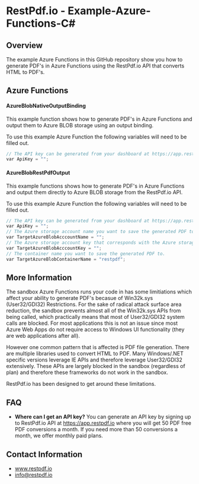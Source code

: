 # RestPdf.io  - Example-Azure-Functions-C#

## Overview
The example Azure Functions in this GitHub repository show you how to generate PDF's in Azure Functions using the RestPdf.io API that converts HTML to PDF's.


## Azure Functions
#### AzureBlobNativeOutputBinding

This example function shows how to generate PDF's in Azure Functions and output them to Azure BLOB storage using an output binding.

To use this example Azure Function the following variables will need to be filled out.

```C
// The API key can be generated from your dashboard at https://app.restpdf.io
var ApiKey = "";
```

#### AzureBlobRestPdfOutput

This example functions shows how to generate PDF's in Azure Functions and output them directly to Azure BLOB storage from the RestPdf.io API.

To use this example Azure Function the following variables will need to be filled out.

```C
// The API key can be generated from your dashboard at https://app.restpdf.io
var ApiKey = "";
// The Azure storage account name you want to save the generated PDF to.
var TargetAzureBlobAcccountName = "";
// The Azure storage account key that corresponds with the Azure storage account name you specified above.
var TargetAzureBlobAcccountKey = "";
// The container name you want to save the generated PDF to.
var TargetAzureBlobContainerName = "restpdf"; 
```

## More Information
The sandbox Azure Functions runs your code in has some limitiations which affect your ability to generate PDF's becasue of Win32k.sys (User32/GDI32) Restrictions. For the sake of radical attack surface area reduction, the sandbox prevents almost all of the Win32k.sys APIs from being called, which practically means that most of User32/GDI32 system calls are blocked. For most applications this is not an issue since most Azure Web Apps do not require access to Windows UI functionality (they are web applications after all).

However one common pattern that is affected is PDF file generation. There are multiple libraries used to convert HTML to PDF. Many Windows/.NET specific versions leverage IE APIs and therefore leverage User32/GDI32 extensively. These APIs are largely blocked in the sandbox (regardless of plan) and therefore these frameworks do not work in the sandbox.

RestPdf.io has been designed to get around these limitations. 


## FAQ
* <b>Where can I get an API key?</b> You can generate an API key by signing up to RestPdf.io API at https://app.restpdf.io where you will get 50 PDF free PDF conversions a month. If you need more than 50 conversions a month, we offer monthly paid plans.

## Contact Information
- www.restpdf.io
- info@restpdf.io